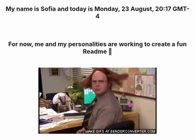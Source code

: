 


<div align="center">
<h3 >My name is Sofia and today is Monday, 23 August, 20:17 GMT-4</h3><br>
<h3 >For now, me and my personalities are working to create a fun Readme 👋
</h3><br>
<img src='img/dwight.gif' alt='working...'/>
</div>
